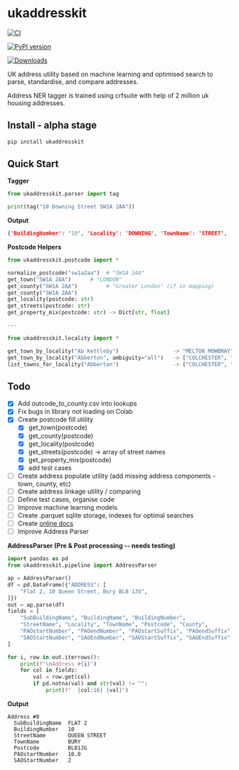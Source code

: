 # ukaddresskit

<!-- CI status -->
[![CI](https://github.com/reachusama/ukaddresskit/actions/workflows/ci.yml/badge.svg?branch=main)](https://github.com/reachusama/ukaddresskit/actions/workflows/ci.yml)

<!-- PyPI version -->
[![PyPI version](https://img.shields.io/pypi/v/ukaddresskit.svg)](https://pypi.org/project/ukaddresskit/)

<!-- Downloads (pepy) -->
[![Downloads](https://static.pepy.tech/badge/ukaddresskit)](https://pepy.tech/project/ukaddresskit)

[//]: # (<!-- Optional: Coverage &#40;Codecov&#41; -->)

[//]: # ([![codecov]&#40;https://codecov.io/gh/OWNER/REPO/branch/main/graph/badge.svg&#41;]&#40;https://codecov.io/gh/OWNER/REPO&#41;)

UK address utility based on machine learning and optimised search to parse, standardise, and compare addresses.

Address NER tagger is trained using crfsuite with help of 2 million uk housing addresses.

## Install - alpha stage

```bash
pip install ukaddresskit
```

## Quick Start

**Tagger**

```python
from ukaddresskit.parser import tag

print(tag("10 Downing Street SW1A 2AA"))
```

**Output**

```json
{'BuildingNumber': '10', 'Locality': 'DOWNING', 'TownName': 'STREET', 'Postcode': 'SW1A 2AA'}
```

**Postcode Helpers**

```python
from ukaddresskit.postcode import *

normalize_postcode("sw1a2aa")  # "SW1A 2AA"
get_town("SW1A 2AA")      # "LONDON"
get_county("SW1A 2AA")         # "Greater London" (if in mapping)
get_county("SW1A 2AA") 
get_locality(postcode: str)
get_streets(postcode: str)
get_property_mix(postcode: str) -> Dict[str, float]

---

from ukaddresskit.locality import *

get_town_by_locality("Ab Kettleby")                 -> "MELTON MOWBRAY"
get_town_by_locality("Abberton", ambiguity="all")   -> ["COLCHESTER", "PERSHORE"]
list_towns_for_locality("Abberton")                 -> ["COLCHESTER", "PERSHORE"]
```

## Todo

- [x] Add outcode_to_county.csv into lookups
- [x] Fix bugs in library not loading on Colab
- [x] Create postcode fill utility
    - [x] get_town(postcode)
    - [x] get_county(postcode)
    - [x] get_locality(postcode)
    - [x] get_streets(postcode) → array of street names
    - [x] get_property_mix(postcode)
    - [x] add test cases
- [ ] Create address populate utility (add missing address components - town, county, etc)
- [ ] Create address linkage utility / comparing
- [ ] Define test cases, organise code
- [ ] Improve machine learning models
- [ ] Create .parquet sqlite storage, indexes for optimal searches
- [ ] 
  Create [online docs](https://medium.com/practical-coding/documenting-your-python-library-from-zero-to-website-488f87ae58f5)
- [ ] Improve Address Parser

**AddressParser (Pre & Post processing -- needs testing)**

```python
import pandas as pd
from ukaddresskit.pipeline import AddressParser

ap = AddressParser()
df = pd.DataFrame({"ADDRESS": [
    "Flat 2, 10 Queen Street, Bury BL8 1JG",
]})
out = ap.parse(df)
fields = [
    "SubBuildingName", "BuildingName", "BuildingNumber",
    "StreetName", "Locality", "TownName", "Postcode", "County",
    "PAOstartNumber", "PAOendNumber", "PAOstartSuffix", "PAOendSuffix",
    "SAOStartNumber", "SAOEndNumber", "SAOStartSuffix", "SAOEndSuffix",
]

for i, row in out.iterrows():
    print(f"\nAddress #{i}")
    for col in fields:
        val = row.get(col)
        if pd.notna(val) and str(val) != "":
            print(f"  {col:16} {val}")
```

**Output**

```output
Address #0
  SubBuildingName  FLAT 2
  BuildingNumber   10
  StreetName       QUEEN STREET
  TownName         BURY
  Postcode         BL81JG
  PAOstartNumber   10.0
  SAOStartNumber   2
```
